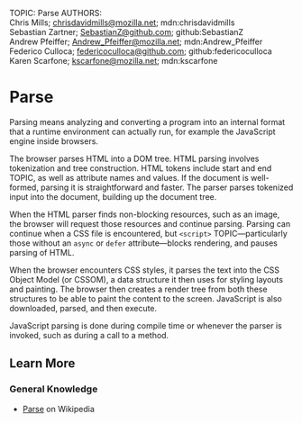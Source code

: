 TOPIC: Parse
AUTHORS: Chris Mills; chrisdavidmills@mozilla.net; mdn:chrisdavidmills
         Sebastian Zartner; SebastianZ@github.com; github:SebastianZ
         Andrew Pfeiffer; Andrew_Pfeiffer@mozilla.net; mdn:Andrew_Pfeiffer
         Federico Culloca; federicoculloca@github.com; github:federicoculloca
         Karen Scarfone; kscarfone@mozilla.net; mdn:kscarfone

# Parse

Parsing means analyzing and converting a program into an internal format that a runtime environment
can actually run, for example the JavaScript engine inside browsers.

The browser parses HTML into a DOM tree. HTML parsing involves tokenization and tree construction.
HTML tokens include start and end TOPIC, as well as attribute names and values. If the document is
well-formed, parsing it is straightforward and faster. The parser parses tokenized input into the
document, building up the document tree.

When the HTML parser finds non-blocking resources, such as an image, the browser will request those
resources and continue parsing. Parsing can continue when a CSS file is encountered, but `<script>`
TOPIC—particularly those without an `async` or `defer` attribute—blocks rendering,
and pauses parsing of HTML.

When the browser encounters CSS styles, it parses the text into the CSS Object Model (or CSSOM),
a data structure it then uses for styling layouts and painting. The browser then creates a render
tree from both these structures to be able to paint the content to the screen.
JavaScript is also downloaded, parsed, and then execute.

JavaScript parsing is done during compile time or whenever the parser is invoked,
such as during a call to a method.

## Learn More

### General Knowledge

- [Parse](https://en.wikipedia.org/wiki/Parsing) on Wikipedia
